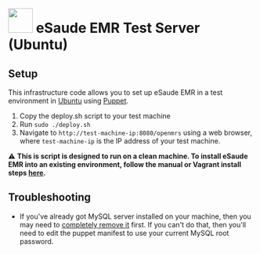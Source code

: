 # <img src="https://s3-eu-west-1.amazonaws.com/esaude/images/esaude-logo.png" height="50px"/> eSaude EMR Test Server (Ubuntu)

## Setup

This infrastructure code allows you to set up eSaude EMR in a test environment in [Ubuntu](http://www.ubuntu.com/) using [Puppet](http://puppetlabs.com/).

1. Copy the deploy.sh script to your test machine
2. Run `sudo ./deploy.sh`
3. Navigate to `http://test-machine-ip:8080/openmrs` using a web browser, where `test-machine-ip` is the IP address of your test machine.

:warning:  **This is script is designed to run on a clean machine. To install eSaude EMR into an existing environment, follow the manual or Vagrant install steps [here](https://github.com/esaude/esaude-emr).**

## Troubleshooting

* If you've already got MySQL server installed on your machine, then you may need to [completely remove it](http://stackoverflow.com/questions/10853004/removing-mysql-5-5-completely) first. If you can't do that, then you'll need to edit the puppet manifest to use your current MySQL root password.